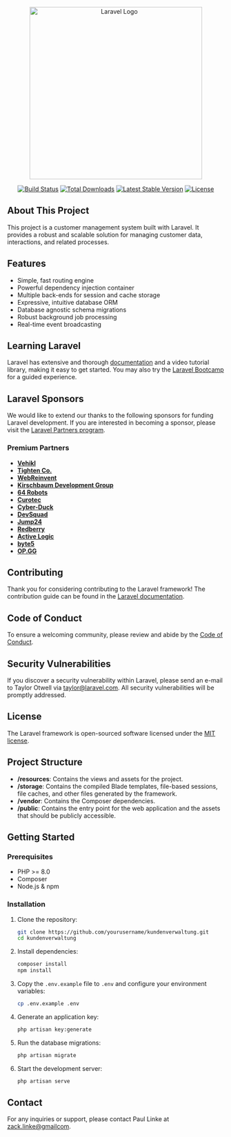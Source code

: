 <p align="center"><a href="https://laravel.com" target="_blank"><img src="https://raw.githubusercontent.com/laravel/art/master/logo-lockup/5%20SVG/2%20CMYK/1%20Full%20Color/laravel-logolockup-cmyk-red.svg" width="400" alt="Laravel Logo"></a></p>

<p align="center">
<a href="https://github.com/laravel/framework/actions"><img src="https://github.com/laravel/framework/workflows/tests/badge.svg" alt="Build Status"></a>
<a href="https://packagist.org/packages/laravel/framework"><img src="https://img.shields.io/packagist/dt/laravel/framework" alt="Total Downloads"></a>
<a href="https://packagist.org/packages/laravel/framework"><img src="https://img.shields.io/packagist/v/laravel/framework" alt="Latest Stable Version"></a>
<a href="https://packagist.org/packages/laravel/framework"><img src="https://img.shields.io/packagist/l/laravel/framework" alt="License"></a>
</p>

## About This Project

This project is a customer management system built with Laravel. It provides a robust and scalable solution for managing customer data, interactions, and related processes.

## Features

- Simple, fast routing engine
- Powerful dependency injection container
- Multiple back-ends for session and cache storage
- Expressive, intuitive database ORM
- Database agnostic schema migrations
- Robust background job processing
- Real-time event broadcasting

## Learning Laravel

Laravel has extensive and thorough [documentation](https://laravel.com/docs) and a video tutorial library, making it easy to get started. You may also try the [Laravel Bootcamp](https://bootcamp.laravel.com) for a guided experience.

## Laravel Sponsors

We would like to extend our thanks to the following sponsors for funding Laravel development. If you are interested in becoming a sponsor, please visit the [Laravel Partners program](https://partners.laravel.com).

### Premium Partners

- **[Vehikl](https://vehikl.com/)**
- **[Tighten Co.](https://tighten.co)**
- **[WebReinvent](https://webreinvent.com/)**
- **[Kirschbaum Development Group](https://kirschbaumdevelopment.com)**
- **[64 Robots](https://64robots.com)**
- **[Curotec](https://www.curotec.com/services/technologies/laravel/)**
- **[Cyber-Duck](https://cyber-duck.co.uk)**
- **[DevSquad](https://devsquad.com/hire-laravel-developers)**
- **[Jump24](https://jump24.co.uk)**
- **[Redberry](https://redberry.international/laravel/)**
- **[Active Logic](https://activelogic.com)**
- **[byte5](https://byte5.de)**
- **[OP.GG](https://op.gg)**

## Contributing

Thank you for considering contributing to the Laravel framework! The contribution guide can be found in the [Laravel documentation](https://laravel.com/docs/contributions).

## Code of Conduct

To ensure a welcoming community, please review and abide by the [Code of Conduct](https://laravel.com/docs/contributions#code-of-conduct).

## Security Vulnerabilities

If you discover a security vulnerability within Laravel, please send an e-mail to Taylor Otwell via [taylor@laravel.com](mailto:taylor@laravel.com). All security vulnerabilities will be promptly addressed.

## License

The Laravel framework is open-sourced software licensed under the [MIT license](https://opensource.org/licenses/MIT).

## Project Structure

- **/resources**: Contains the views and assets for the project.
- **/storage**: Contains the compiled Blade templates, file-based sessions, file caches, and other files generated by the framework.
- **/vendor**: Contains the Composer dependencies.
- **/public**: Contains the entry point for the web application and the assets that should be publicly accessible.

## Getting Started

### Prerequisites

- PHP >= 8.0
- Composer
- Node.js & npm

### Installation

1. Clone the repository:
    ```sh
    git clone https://github.com/yourusername/kundenverwaltung.git
    cd kundenverwaltung
    ```

2. Install dependencies:
    ```sh
    composer install
    npm install
    ```

3. Copy the `.env.example` file to `.env` and configure your environment variables:
    ```sh
    cp .env.example .env
    ```

4. Generate an application key:
    ```sh
    php artisan key:generate
    ```

5. Run the database migrations:
    ```sh
    php artisan migrate
    ```

6. Start the development server:
    ```sh
    php artisan serve
    ```

## Contact

For any inquiries or support, please contact Paul Linke at [zack.linke@gmailcom](mailto:zack.linke@gmail.com).